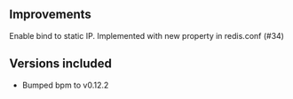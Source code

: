 ## Improvements

Enable bind to static IP. Implemented with new property in redis.conf (#34)

## Versions included

* Bumped bpm to v0.12.2
